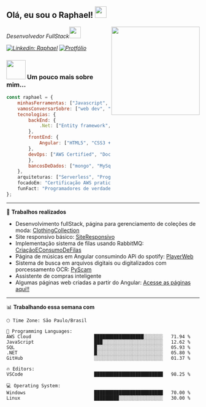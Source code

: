 <h2>Olá, eu sou o Raphael! <img src="https://emojis.slackmojis.com/emojis/images/1531849430/4246/blob-sunglasses.gif?1531849430" width="30"/></h2>
<img align='right' src="https://camo.githubusercontent.com/19db51af5f90f1b152bc0b9078f5fe97053955be5074f03f17019c70345bdcdb/68747470733a2f2f6d69726f2e6d656469756d2e636f6d2f6d61782f313336302f302a37513379765349765f7430696f4a2d5a2e676966" width="230">
<p><em>Desenvolvedor FullStack<img src="https://media.giphy.com/media/WUlplcMpOCEmTGBtBW/giphy.gif" width="30"> 

[![Linkedin: Raphael](https://img.shields.io/badge/-raphael-blue?style=flat-square&logo=Linkedin&logoColor=white&link=https://www.linkedin.com/in/raphaelmcarvalho/)](https://www.linkedin.com/in/raphaelmcarvalho/)
[![Protfólio](https://img.shields.io/badge/Website-46a2f1.svg?&style=flat-square&logo=Google-Chrome&logoColor=white&link=https://raphaelcarvalh.github.io/SiteResponsivo/)](https://raphaelcarvalh.github.io/SiteResponsivo/)



</em></p>

### <img src="https://media.giphy.com/media/VgCDAzcKvsR6OM0uWg/giphy.gif" width="50"> Um pouco mais sobre mim...  

```javascript
const raphael = {
    minhasFerramentas: ["Javascript", ".NET", "Angular", "AWS"],
    vamosConversarSobre: ["web dev", "tech", "front"],
    tecnologias: {
        backEnd: {
            .Net: ["Entity framework", "Code First", "MVC"],
        },
        frontEnd: {
            Angular: ["HTML5", "CSS3 + Sass", "Javascript", "Typescript..."]
        },
        devOps: ["AWS Certified", "Docker", "Route53", "kubernets"],
        },
        bancosDeDados: ["mongo", "MySql", "sqlite"],        
    },
    arquiteturas: ["Serverless", "Progressive web applications", "Single page applications", "Model-View-Controller"],
    focadoEm: "Certificação AWS praticioner",
    funFact: "Programadores de verdade contam a partir do zero."
};
```
---

🔨 **Trabalhos realizados** 

- Desenvolvimento fullStack, página para gerenciamento de coleções de moda: [ClothingCollection](https://github.com/RaphaelCarvalh/ClothingCollection)
- Site responsivo básico: [SiteResponsivo](https://raphaelcarvalh.github.io/SiteResponsivo/)
- Implementação sistema de filas usando RabbitMQ: [CriaçãoEConsumoDeFilas](https://github.com/RaphaelCarvalh/rabbitMQSim?tab=readme-ov-file#rabbitmqsim)
- Página de músicas em Angular consumindo APi do spotify: [PlayerWeb](https://github.com/RaphaelCarvalh/PlayerWebMusic)
- Sistema de busca em arquivos digitais ou digitalizados com porcessamento OCR:  [PyScam](https://github.com/RaphaelCarvalh/SistemaDeBuscaArquivosPDF)
- Assistente de compras inteligente [](link)
- Algumas páginas web criadas a partir do Angular: [Acesse as páginas aqui!!](https://github.com/RaphaelCarvalh/FrontendModels/tree/main)
  
---


📊 **Trabalhando essa semana com** 

```text
🕑︎ Time Zone: São Paulo/Brasil

💬 Programming Languages: 
AWS Cloud                       ██████████████████░░░░░░░   71.94 % 
JavaScript                      ███░░░░░░░░░░░░░░░░░░░░░░   12.62 % 
SQL                             █░░░░░░░░░░░░░░░░░░░░░░░░   05.93 % 
.NET                            █░░░░░░░░░░░░░░░░░░░░░░░░   05.80 % 
GitHub                          ░░░░░░░░░░░░░░░░░░░░░░░░░   01.37 % 

🔥 Editors: 
VSCode                          █████████████████████████   98.25 % 

💻 Operating System: 
Windows                         █████████████████████████   70.00 % 
Linux                           █████████░░░░░░░░░░░░░░░░   30.00 % 
```




